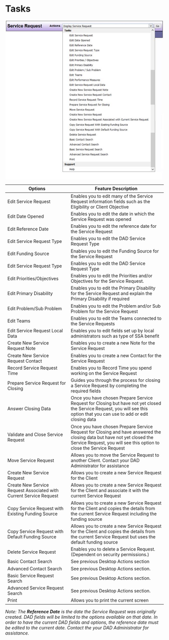 # Tasks

![Tasks](images/tasks.png)

| Options | Feature Description |
|---------|---------------------|
| Edit Service Request | Enables you to edit many of the Service Request information fields such as the Eligibility or Client Objective 
| Edit Date Opened | Enables you to edit the date in which the Service Request was opened |
| Edit Reference Date | Enables you to edit the reference date for the Service Request |
| Edit Service Request Type | Enables you to edit the DAD Service Request Type |
| Edit Funding Source | Enables you to edit the Funding Source for the Service Request |
| Edit Service Request Type | Enables you to edit the DAD Service Request Type |
| Edit Priorities/Objectives | Enables you to edit the Priorities and/or Objectives for the Service Request. |
| Edit Primary Disability | Enables you to edit the Primary Disability for the Service Request and explain the Primary Disability if required |
| Edit Problem/Sub Problem | Enables you to edit the Problem and/or Sub Problem for the Service Request |
| Edit Teams | Enables you to edit the Teams connected to the Service Requests |
| Edit Service Request Local Data | Enables you to edit fields set up by local administrators such as type of SSA benefit |
| Create New Service Request Note | Enables you to create a new Note for the Service Request |
| Create New Service Request Contact | Enables you to create a new Contact for the Service Request |
| Record Service Request Time | Enables you to Record Time you spend working on the Service Request |
| Prepare Service Request for Closing | Guides you through the process for closing a Service Request by completing the required fields |
| Answer Closing Data | Once you have chosen Prepare Service Request for Closing but have not yet closed the Service Request, you will see this option that you can use to add or edit closing data |
| Validate and Close Service Request | Once you have chosen Prepare Service Request for Closing and have answered the closing data but have not yet closed the Service Request, you will see this option to close the Service Request |
| Move Service Request | Allows you to move the Service Request to another Client. Contact your DAD Administrator for assistance |
| Create New Service Request | Allows you to create a new Service Request for the Client |
| Create New Service Request Associated with Current Service Request | Allows you to create a new Service Request for the Client and associate it with the current Service Request |
| Copy Service Request with Existing Funding Source | Allows you to create a new Service Request for the Client and copies the details from the current Service Request including the funding source |
| Copy Service Request with Default Funding Source | Allows you to create a new Service Request for the Client and copies the details from the current Service Request but uses the default funding source |
| Delete Service Request | Enables you to delete a Service Request. (Dependent on security permissions.) |
| Basic Contact Search | See previous Desktop Actions section |
| Advanced Contact Search | See previous Desktop Actions section. |
| Basic Service Request Search | See previous Desktop Actions section. |
| Advanced Service Request Search | See previous Desktop Actions section. |
| Print | Allows you to print the current screen |

*Note: The **Reference Date** is the date the Service Request was originally created. DAD fields will be limited to the options available on that date. In order to have the current DAD fields and options, the reference date must be edited to the current date. Contact the your DAD Administrator for assistance.*